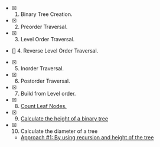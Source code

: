- [x] 1. Binary Tree Creation.
- [x] 2. Preorder Traversal.
- [x] 3. Level Order Traversal.
- [] 4. Reverse Level Order Traversal.
- [x] 5. Inorder Traversal.
- [x] 6. Postorder Traversal.
- [x] 7. Build from Level order.
- [x] 8. [Count Leaf Nodes.](https://www.codingninjas.com/studio/problems/count-leaf-nodes_893055?source=youtube&campaign=LoveBabbar_Codestudio&utm_source=youtube&utm_medium=affiliate&utm_campaign=LoveBabbar_Codestudio&leftPanelTab=0)
- [x] 9. [Calculate the height of a binary tree](https://practice.geeksforgeeks.org/problems/height-of-binary-tree/1)
- [x] 10. Calculate the diameter of a tree
  - [Approach #1: By using recursion and height of the tree](https://practice.geeksforgeeks.org/problems/diameter-of-binary-tree/1)
